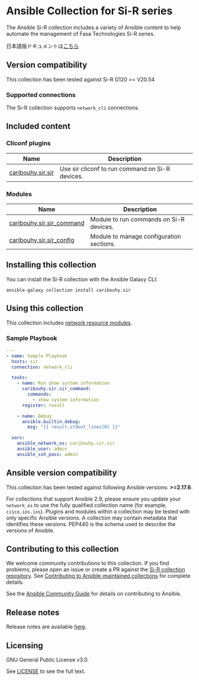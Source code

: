 # Ansible Collection for Si-R series

The Ansible Si-R collection includes a variety of Ansible content to help automate the management of Fasa Technologies Si-R series.

日本語版ドキュメントは[こちら](https://github.com/caribouHY/ansible_sir/blob/develop/README_jp.md)

## Version compatibility

This collection has been tested against Si-R G120 >= V20.54

### Supported connections

The Si-R collection supports ``network_cli`` connections.

## Included content
<!--start collection content-->
### Cliconf plugins
Name | Description
--- | ---
[caribouhy.sir.sir](https://github.com/caribouHY/ansible_sir/blob/main/docs/caribouhy.sir.sir_cliconf.rst)|Use sir cliconf to run command on Si-R devices.

### Modules
Name | Description
--- | ---
[caribouhy.sir.sir_command](https://github.com/caribouHY/ansible_sir/blob/main/docs/caribouhy.sir.sir_command_module.rst)|Module to run commands on Si-R devices.
[caribouhy.sir.sir_config](https://github.com/caribouHY/ansible_sir/blob/main/docs/caribouhy.sir.sir_config_module.rst)|Module to manage configuration sections.

<!--end collection content-->

## Installing this collection

You can install the Si-R collection with the Ansible Galaxy CLI:

    ansible-galaxy collection install caribouhy.sir




## Using this collection

This collection includes [network resource modules](https://docs.ansible.com/ansible/latest/network/user_guide/network_resource_modules.html).

### Sample Playbook
```yaml
---
- name: Sample Playbook
  hosts: sir
  connection: network_cli

  tasks:
    - name: Run show system information
      caribouhy.sir.sir_command:
        commands:
          - show system information
      register: result

    - name: Debug
      ansible.builtin.debug:
        msg: "{{ result.stdout_lines[0] }}"

  vars:
    ansible_network_os: caribouhy.sir.sir
    ansible_user: admin
    ansible_ssh_pass: admin
```

<!--start requires_ansible-->
## Ansible version compatibility

This collection has been tested against following Ansible versions: **>=2.17.6**.

For collections that support Ansible 2.9, please ensure you update your `network_os` to use the
fully qualified collection name (for example, `cisco.ios.ios`).
Plugins and modules within a collection may be tested with only specific Ansible versions.
A collection may contain metadata that identifies these versions.
PEP440 is the schema used to describe the versions of Ansible.
<!--end requires_ansible-->

## Contributing to this collection

We welcome community contributions to this collection. If you find problems, please open an issue or create a PR against the [Si-R collection repository](https://github.com/caribouHY/ansible_sir). See [Contributing to Ansible-maintained collections](https://docs.ansible.com/ansible/devel/community/contributing_maintained_collections.html#contributing-maintained-collections) for complete details.

See the [Ansible Community Guide](https://docs.ansible.com/ansible/latest/community/index.html) for details on contributing to Ansible.

## Release notes

Release notes are available [here](https://github.com/caribouHY/ansible_sir/blob/master/CHANGELOG.rst).

## Licensing

GNU General Public License v3.0.

See [LICENSE](https://www.gnu.org/licenses/gpl-3.0.txt) to see the full text.

